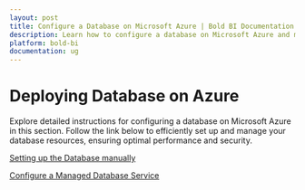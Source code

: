 ```yaml
---
layout: post
title: Configure a Database on Microsoft Azure | Bold BI Documentation
description: Learn how to configure a database on Microsoft Azure and manage your database resources efficiently, ensuring optimal performance and security.
platform: bold-bi
documentation: ug
---
```


# Deploying Database on Azure

Explore detailed instructions for configuring a database on Microsoft Azure in this section. Follow the link below to efficiently set up and manage your database resources, ensuring optimal performance and security.

[Setting up the Database manually](manual-database-setup.md)

[Configure a Managed Database Service](managed-database-setup)

